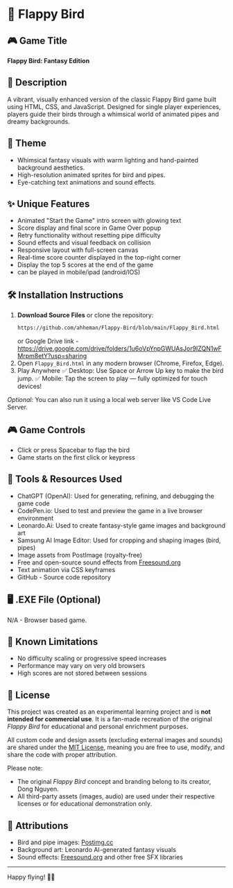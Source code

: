 
# 🐤 Flappy Bird

## 🎮 Game Title
**Flappy Bird: Fantasy Edition**

## 📖 Description
A vibrant, visually enhanced version of the classic Flappy Bird game built using HTML, CSS, and JavaScript. Designed for single player experiences, players guide their birds through a whimsical world of animated pipes and dreamy backgrounds. 

## 🎨 Theme
- Whimsical fantasy visuals with warm lighting and hand-painted background aesthetics.
- High-resolution animated sprites for bird and pipes.
- Eye-catching text animations and sound effects.

## ✨ Unique Features
- Animated "Start the Game" intro screen with glowing text
- Score display and final score in Game Over popup
- Retry functionality without resetting pipe difficulty
- Sound effects and visual feedback on collision
- Responsive layout with full-screen canvas
- Real-time score counter displayed in the top-right corner
- Display the top 5 scores at the end of the game
- can be played in mobile/ipad (android/IOS)

## 🛠 Installation Instructions
1. **Download Source Files** or clone the repository:
   ```bash
   https://github.com/ahheman/Flappy-Bird/blob/main/Flappy_Bird.html
   ```
   or
Google Drive link - https://drive.google.com/drive/folders/1u6oVpYnpGWUAsJor9IZQN1wFMrpm8etY?usp=sharing
2. Open `Flappy_Bird.html` in any modern browser (Chrome, Firefox, Edge).
3. Play Anywhere
✅ Desktop: Use Space or Arrow Up key to make the bird jump.
✅ Mobile: Tap the screen to play — fully optimized for touch devices!

_Optional:_ You can also run it using a local web server like VS Code Live Server.

## 🎮 Game Controls
- Click or press Spacebar to flap the bird
- Game starts on the first click or keypress

## 🧰 Tools & Resources Used
- ChatGPT (OpenAI): Used for generating, refining, and debugging the game code
- CodePen.io: Used to test and preview the game in a live browser environment
- Leonardo.Ai: Used to create fantasy-style game images and background art
- Samsung AI Image Editor: Used for cropping and shaping images (bird, pipes)
- Image assets from PostImage (royalty-free)
- Free and open-source sound effects from [Freesound.org](https://freesound.org) 
- Text animation via CSS keyframes
- GitHub - Source code repository

## 🖥 .EXE File (Optional)
N/A - Browser based game.

## 🧩 Known Limitations
- No difficulty scaling or progressive speed increases
- Performance may vary on very old browsers
- High scores are not stored between sessions

## 📜 License
This project was created as an experimental learning project and is **not intended for commercial use**. It is a fan-made recreation of the original *Flappy Bird* for educational and personal enrichment purposes.

All custom code and design assets (excluding external images and sounds) are shared under the [MIT License](https://opensource.org/licenses/MIT), meaning you are free to use, modify, and share the code with proper attribution.

Please note:
- The original *Flappy Bird* concept and branding belong to its creator, Dong Nguyen.
- All third-party assets (images, audio) are used under their respective licenses or for educational demonstration only.

## 🙏 Attributions
- Bird and pipe images: [Postimg.cc](https://postimg.cc)
- Background art: Leonardo AI-generated fantasy visuals
- Sound effects: [Freesound.org](https://freesound.org) and other free SFX libraries

---
Happy flying! 🚀✨
